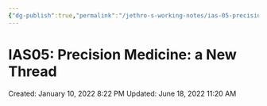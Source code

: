 ```yaml
---
{"dg-publish":true,"permalink":"/jethro-s-working-notes/ias-05-precision-medicine-a-new-thread/","dgPassFrontmatter":true}
---
```



# IAS05: Precision Medicine: a New Thread

Created: January 10, 2022 8:22 PM
Updated: June 18, 2022 11:20 AM